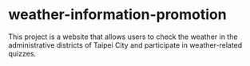 # weather-information-promotion
 This project is a website that allows users to check the weather in the administrative districts of Taipei City and participate in weather-related quizzes.
